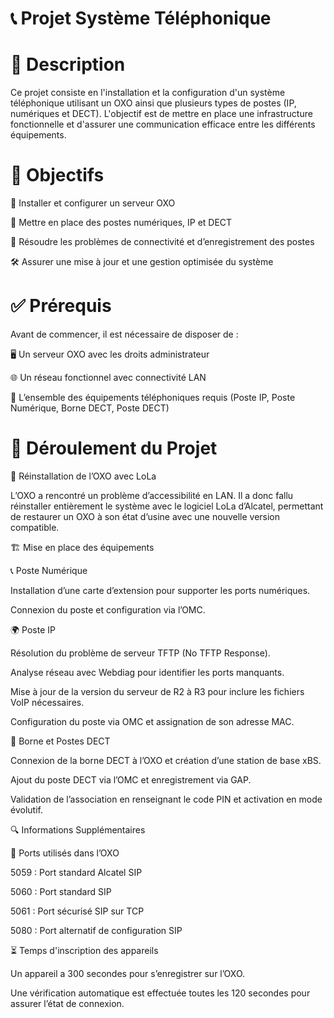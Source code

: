 # 📞 Projet Système Téléphonique

# 📝 Description

Ce projet consiste en l'installation et la configuration d'un système téléphonique utilisant un OXO ainsi que plusieurs types de postes (IP, numériques et DECT). L'objectif est de mettre en place une infrastructure fonctionnelle et d'assurer une communication efficace entre les différents équipements.

# 🎯 Objectifs

🔧 Installer et configurer un serveur OXO

📡 Mettre en place des postes numériques, IP et DECT

🔄 Résoudre les problèmes de connectivité et d’enregistrement des postes

🛠️ Assurer une mise à jour et une gestion optimisée du système

# ✅ Prérequis

Avant de commencer, il est nécessaire de disposer de :

🖥️ Un serveur OXO avec les droits administrateur

🌐 Un réseau fonctionnel avec connectivité LAN

🔌 L’ensemble des équipements téléphoniques requis (Poste IP, Poste Numérique, Borne DECT, Poste DECT)

# 📌 Déroulement du Projet

🔄 Réinstallation de l’OXO avec LoLa

L’OXO a rencontré un problème d’accessibilité en LAN. Il a donc fallu réinstaller entièrement le système avec le logiciel LoLa d’Alcatel, permettant de restaurer un OXO à son état d’usine avec une nouvelle version compatible.

🏗️ Mise en place des équipements

📞 Poste Numérique

Installation d’une carte d’extension pour supporter les ports numériques.

Connexion du poste et configuration via l’OMC.

🌍 Poste IP

Résolution du problème de serveur TFTP (No TFTP Response).

Analyse réseau avec Webdiag pour identifier les ports manquants.

Mise à jour de la version du serveur de R2 à R3 pour inclure les fichiers VoIP nécessaires.

Configuration du poste via OMC et assignation de son adresse MAC.

📡 Borne et Postes DECT

Connexion de la borne DECT à l’OXO et création d’une station de base xBS.

Ajout du poste DECT via l’OMC et enregistrement via GAP.

Validation de l’association en renseignant le code PIN et activation en mode évolutif.

🔍 Informations Supplémentaires

🔌 Ports utilisés dans l’OXO

5059 : Port standard Alcatel SIP

5060 : Port standard SIP

5061 : Port sécurisé SIP sur TCP

5080 : Port alternatif de configuration SIP

⏳ Temps d'inscription des appareils

Un appareil a 300 secondes pour s’enregistrer sur l’OXO.

Une vérification automatique est effectuée toutes les 120 secondes pour assurer l’état de connexion.
